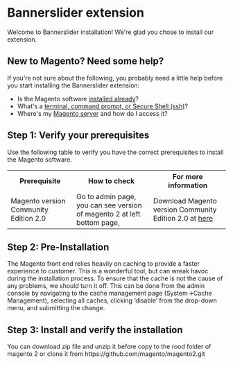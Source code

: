 # Bannerslider extension

Welcome to Bannerslider installation! We're glad you chose to install our extension.

<h2>New to Magento? Need some help?</h2>
If you're not sure about the following, you probably need a little help before you start installing the Bannerslider extension:

*	Is the Magento software <a href="http://devdocs.magento.com/guides/v2.0/install-gde/basics/basics_magento-installed.html">installed already</a>?
*	What's a <a href="http://devdocs.magento.com/guides/v2.0/install-gde/basics/basics_login.html">terminal, command prompt, or Secure Shell (ssh)</a>?
*	Where's my <a href="http://devdocs.magento.com/guides/v2.0/install-gde/basics/basics_login.html">Magento server</a> and how do I access it?

<h2></h2>
<h2>Step 1: Verify your prerequisites</h2>

Use the following table to verify you have the correct prerequisites to install the Magento software.

<table>
	<tbody>
		<tr>
			<th>Prerequisite</th>
			<th>How to check</th>
			<th>For more information</th>
		</tr>
		<tr>
			<td>Magento version Community Edition 2.0</td>
			<td>Go to admin page, you can see version of magento 2 at left bottom page, </td>
			<td>Download Magento version Community Edition 2.0 at <a href="https://www.magentocommerce.com/download">here</a></td>
		</tr>
</tbody>
</table>

<h2>Step 2: Pre-Installation</h2>
The Magento front end relies heavily on caching to provide a faster experience to customer. This is a wonderful tool, but can wreak havoc during the installation process. To ensure that the cache is not the cause of any problems, we should turn it off. This can be done from the admin console by navigating to the cache management page (System->Cache Management), selecting all caches, clicking ‘disable’ from the drop-down menu, and submitting the change.

<h2>Step 3: Install and verify the installation</h2>
You can download zip file and unzip it before copy to the rood folder of magento 2 or clone it from https://github.com/magento/magento2.git

